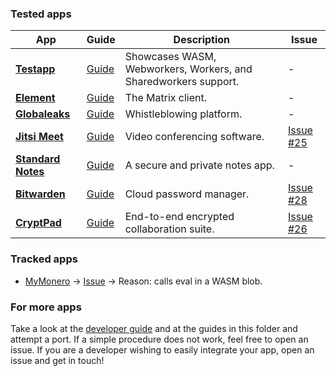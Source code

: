 ### Tested apps

| **App** | **Guide** | **Description** | **Issue** |
|---------|-----------|-----------------|-----------|
| [**Testapp**](https://github.com/freedomofpress/webcat/tree/main/apps/testapp) | [Guide](./testapp) | Showcases WASM, Webworkers, Workers, and Sharedworkers support. | - |
| [**Element**](https://github.com/element-hq/element-web) | [Guide](./element) | The Matrix client. | - |
| [**Globaleaks**](https://github.com/globaleaks/globaleaks-whistleblowing-software) | [Guide](./globaleaks) | Whistleblowing platform. | - |
| [**Jitsi Meet**](https://github.com/jitsi/jitsi-meet) | [Guide](./jitsi) | Video conferencing software. | [Issue #25](https://github.com/freedomofpress/webcat/issues/25) |
| [**Standard Notes**](https://github.com/standardnotes/app) | [Guide](./standardnotes) | A secure and private notes app. | - |
| [**Bitwarden**](https://github.com/bitwarden/clients) | [Guide](./bitwarden) | Cloud password manager. | [Issue #28](https://github.com/freedomofpress/webcat/issues/28) |
| [**CryptPad**](https://github.com/cryptpad/cryptpad) | [Guide](./cryptpad) | End-to-end encrypted collaboration suite. | [Issue #26](https://github.com/freedomofpress/webcat/issues/26) |

### Tracked apps
 - [MyMonero](https://github.com/mymonero/mymonero-web-js) -> [Issue](https://github.com/freedomofpress/webcat/issues/35) -> Reason: calls eval in a WASM blob.

### For more apps
Take a look at the [developer guide](https://github.com/freedomofpress/webcat/blob/main/docs/DeveloperGuide.md) and at the guides in this folder and attempt a port. If a simple procedure does not work, feel free to open an issue. If you are a developer wishing to easily integrate your app, open an issue and get in touch!
